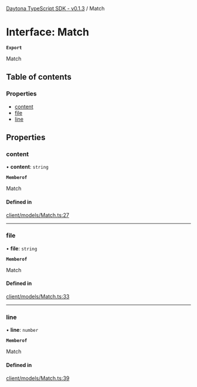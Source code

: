 [Daytona TypeScript SDK - v0.1.3](../README.md) / Match

# Interface: Match

**`Export`**

Match

## Table of contents

### Properties

- [content](Match.md#content)
- [file](Match.md#file)
- [line](Match.md#line)

## Properties

### content

• **content**: `string`

**`Memberof`**

Match

#### Defined in

[client/models/Match.ts:27](https://github.com/daytonaio/sdk/blob/b45168f061cd6be86cb18d4f6da11d28c59292bf/packages/typescript/src/client/models/Match.ts#L27)

___

### file

• **file**: `string`

**`Memberof`**

Match

#### Defined in

[client/models/Match.ts:33](https://github.com/daytonaio/sdk/blob/b45168f061cd6be86cb18d4f6da11d28c59292bf/packages/typescript/src/client/models/Match.ts#L33)

___

### line

• **line**: `number`

**`Memberof`**

Match

#### Defined in

[client/models/Match.ts:39](https://github.com/daytonaio/sdk/blob/b45168f061cd6be86cb18d4f6da11d28c59292bf/packages/typescript/src/client/models/Match.ts#L39)
